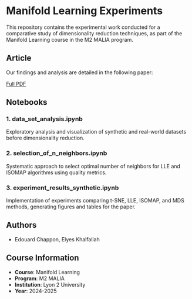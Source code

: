 # Manifold Learning Experiments

This repository contains the experimental work conducted for a comparative study of dimensionality reduction techniques, as part of the Manifold Learning course in the M2 MALIA program.

## Article
Our findings and analysis are detailed in the following paper:

[Full PDF](A-Comparative-Study-of-Dimensionality-Reduction-Techniques-for-Labelled-Datasets.pdf)

## Notebooks

### 1. data_set_analysis.ipynb
Exploratory analysis and visualization of synthetic and real-world datasets before dimensionality reduction.

### 2. selection_of_n_neighbors.ipynb 
Systematic approach to select optimal number of neighbors for LLE and ISOMAP algorithms using quality metrics.

### 3. experiment_results_synthetic.ipynb
Implementation of experiments comparing t-SNE, LLE, ISOMAP, and MDS methods, generating figures and tables for the paper.

## Authors
- Edouard Chappon, Elyes Khalfallah

## Course Information
- **Course**: Manifold Learning
- **Program**: M2 MALIA
- **Institution**: Lyon 2 University
- **Year**: 2024-2025